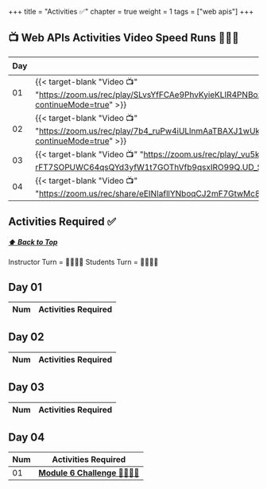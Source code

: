 +++
title = "Activities ✅"
chapter = true
weight = 1
tags = ["web apis"] 
+++

## 📺 Web APIs Activities Video Speed Runs 🏃‍♀️🏃
| Day | Mac 🍎 | Duration    | Window 🖼️ | Duration |
| ------  | ------ | ----------- |---------  | --------- |
| 01 | {{< target-blank "Video 📺" "https://zoom.us/rec/play/SLvsYfFCAe9PhvKyieKLIR4PNBozbyO84JUXLZ1zkZFSz8pKa81QDbNmY9rAuQ1RWAe5nVe6yMMHI9Mi.OOArI7CR5KpsnccQ?continueMode=true" >}}  |  01:10:17  ⏲️ |  {{< target-blank "Video 📺" "https://zoom.us/rec/play/SLvsYfFCAe9PhvKyieKLIR4PNBozbyO84JUXLZ1zkZFSz8pKa81QDbNmY9rAuQ1RWAe5nVe6yMMHI9Mi.OOArI7CR5KpsnccQ?continueMode=true" >}}  |  01:10:17 ⏲️ |
| 02 | {{< target-blank "Video 📺" "https://zoom.us/rec/play/7b4_ruPw4iULlnmAaTBAXJ1wUkbKXW6Cw_2sKCY1pjn2lPTiiEtvP3EvO5_PHPyoCbaOQtPqPSoemxcv.N7DiI4QodYvO0FDr?continueMode=true" >}}  |  00:48:12  ⏲️ |  {{< target-blank "Video 📺" "https://zoom.us/rec/play/7b4_ruPw4iULlnmAaTBAXJ1wUkbKXW6Cw_2sKCY1pjn2lPTiiEtvP3EvO5_PHPyoCbaOQtPqPSoemxcv.N7DiI4QodYvO0FDr?continueMode=true" >}}  |  00:48:12 ⏲️ |
| 03 | {{< target-blank "Video 📺" "https://zoom.us/rec/play/_vu5kc8Z6xGugUrMlEDFyiD8DPGz39a01c7HJw-rFT7SOPUWC64qsQYd3yfW1t7GOThVfb9qsxIRO99Q.UD_SaQZjo7mjyz_z?continueMode=true" >}}  |  01:05:05  ⏲️ |  {{< target-blank "Video 📺" "https://zoom.us/rec/play/_vu5kc8Z6xGugUrMlEDFyiD8DPGz39a01c7HJw-rFT7SOPUWC64qsQYd3yfW1t7GOThVfb9qsxIRO99Q.UD_SaQZjo7mjyz_z?continueMode=true" >}}  |  01:05:05 ⏲️ |
| 04 | {{< target-blank "Video 📺" "https://zoom.us/rec/share/eEINIafllYNboqCJ2mF7GtwMc8YugiCZZk1r5R7PlQryp6WiubEssyvFYnA0gRBm.lPgA4uFSfNG_b3vl" >}}  |  00:43:53  ⏲️ |  {{< target-blank "Video 📺" "https://zoom.us/rec/share/eEINIafllYNboqCJ2mF7GtwMc8YugiCZZk1r5R7PlQryp6WiubEssyvFYnA0gRBm.lPgA4uFSfNG_b3vl" >}}  |  00:43:53 ⏲️ |

## Activities Required ✅
#####  [ ⬆️ Back to Top](#web-apis-activities-video-speed-runs)
Instructor Turn = 👩‍🏫🧑‍🏫
Students Turn = 👩‍🎓👨‍🎓


## Day 01
| Num | Activities Required                                          |
| --- | ------------------------------------------------------------ | 



## Day 02
| Num | Activities Required                                          |
| --- | ------------------------------------------------------------ | 

                  

## Day 03
| Num | Activities Required                                          |
| --- | ------------------------------------------------------------ | 




## Day 04 
| Num | Activities Required                                          |
| --- | ------------------------------------------------------------ | 
| 01  | **[Module 6 Challenge 👩‍🎓👨‍🎓](./day-04/challenge)**   |

